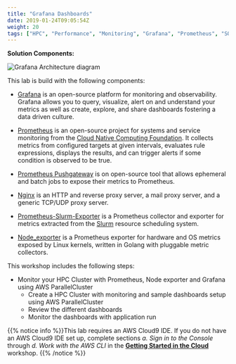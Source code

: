 ```yaml
---
title: "Grafana Dashboards"
date: 2019-01-24T09:05:54Z
weight: 20
tags: ["HPC", "Performance", "Monitoring", "Grafana", "Prometheus", "SQS"]
---
```


**Solution Components:**

![Grafana Architecture diagram](/images/monitoring/grafana-architecture.png)

This lab is build with the following components:

* [Grafana](https://github.com/grafana/grafana) is an open-source platform for monitoring and observability. Grafana allows you to query, visualize, alert on and understand your metrics as well as create, explore, and share dashboards fostering a data driven culture.

* [Prometheus](https://github.com/prometheus/prometheus/) is an open-source project for systems and service monitoring from the [Cloud Native Computing Foundation](https://cncf.io/). It collects metrics from configured targets at given intervals, evaluates rule expressions, displays the results, and can trigger alerts if some condition is observed to be true.

* [Prometheus Pushgateway](https://github.com/prometheus/pushgateway/) is on open-source tool that allows ephemeral and batch jobs to expose their metrics to Prometheus.

* [Nginx](http://nginx.org/) is an HTTP and reverse proxy server, a mail proxy server, and a generic TCP/UDP proxy server.

* [Prometheus-Slurm-Exporter](https://github.com/vpenso/prometheus-slurm-exporter/) is a Prometheus collector and exporter for metrics extracted from the [Slurm](https://slurm.schedmd.com/overview.html) resource scheduling system.

* [Node_exporter](https://github.com/prometheus/node_exporter) is a Prometheus exporter for hardware and OS metrics exposed by Linux kernels, written in Golang with pluggable metric collectors.

This workshop includes the following steps:

- Monitor your HPC Cluster with Prometheus, Node exporter and Grafana using AWS ParallelCluster
  - Create a HPC Cluster with monitoring and sample dashboards setup using AWS ParallelCluster
  - Review the different dashboards
  - Monitor the dashboards with application run

{{% notice info %}}This lab requires an AWS Cloud9 IDE. If you do not have an AWS Cloud9 IDE set up, complete sections *a. Sign in to the Console* through *d. Work with the AWS CLI* in the [**Getting Started in the Cloud**](/02-aws-getting-started.html) workshop.
{{% /notice %}}
